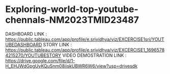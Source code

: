 # Exploring-world-top-youtube-chennals-NM2023TMID23487
DASHBOARD LINK : https://public.tableau.com/app/profile/e.srividhya/viz/EXCERCISE1sri/YOUTUBEDASHBOARD
STORY LINK : https://public.tableau.com/app/profile/e.srividhya/viz/EXCERCISE1_16965784215270/YOUTUBESTORY
VIDEO DEMOSTRATION LINK : https://drive.google.com/file/d/1-H_EHJWdGpgUvKQuSnm08iiskUBWR6W6/view?usp=drivesdk
